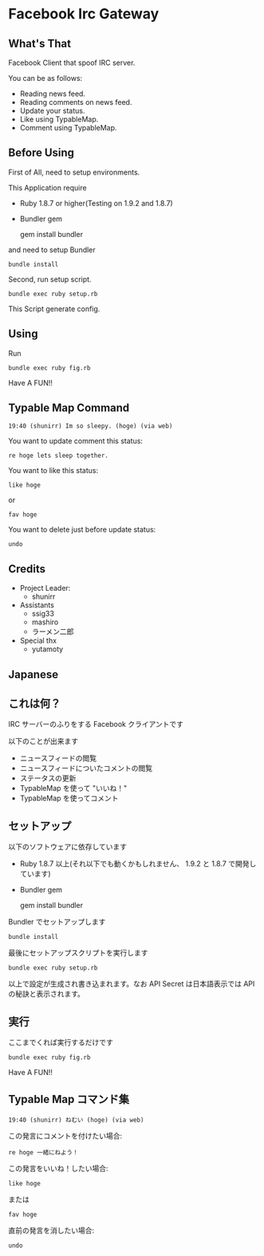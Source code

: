 # Facebook Irc Gateway

## What's That
Facebook Client that spoof IRC server.

You can be as follows:

- Reading news feed.
- Reading comments on news feed.
- Update your status.
- Like using TypableMap.
- Comment using TypableMap.

## Before Using
First of All, need to setup environments.

This Application require

- Ruby 1.8.7 or higher(Testing on 1.9.2 and 1.8.7)
- Bundler gem

    gem install bundler

and need to setup Bundler

    bundle install

Second, run setup script.

    bundle exec ruby setup.rb

This Script generate config.

## Using
Run

    bundle exec ruby fig.rb

Have A FUN!!

## Typable Map Command

    19:40 (shunirr) Im so sleepy. (hoge) (via web)

You want to update comment this status:

    re hoge lets sleep together.

You want to like this status:

    like hoge

or 

    fav hoge

You want to delete just before update status:

    undo

## Credits
- Project Leader:
  - shunirr
- Assistants
  - ssig33
  - mashiro
  - ラーメン二郎
- Special thx
  - yutamoty


## Japanese
## これは何？
IRC サーバーのふりをする Facebook クライアントです

以下のことが出来ます

- ニュースフィードの閲覧
- ニュースフィードについたコメントの閲覧
- ステータスの更新
- TypableMap を使って "いいね！"
- TypableMap を使ってコメント

## セットアップ
以下のソフトウェアに依存しています

- Ruby 1.8.7 以上(それ以下でも動くかもしれません、 1.9.2 と 1.8.7 で開発しています)
- Bundler gem

    gem install bundler

Bundler でセットアップします

    bundle install

最後にセットアップスクリプトを実行します

    bundle exec ruby setup.rb

以上で設定が生成され書き込まれます。なお API Secret は日本語表示では API の秘訣と表示されます。

## 実行
ここまでくれば実行するだけです

    bundle exec ruby fig.rb

Have A FUN!!

## Typable Map コマンド集

    19:40 (shunirr) ねむい (hoge) (via web)

この発言にコメントを付けたい場合:

    re hoge 一緒にねよう！

この発言をいいね！したい場合:

    like hoge

または

    fav hoge

直前の発言を消したい場合:

    undo


